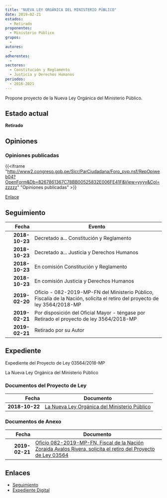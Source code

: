 ```yaml
---
title: "NUEVA LEY ORGÁNICA DEL MINISTERIO PÚBLICO"
date: 2019-02-21
estados: 
  - Retirado
proponentes: 
  - Ministerio Público
grupos: 
  - 
autores: 
  - 
adherentes: 
  - 
sectores: 
  - Constitución y Reglamento
  - Justicia y Derechos Humanos
periodos: 
  - 2016-2021
---
```


Propone proyecto de la Nueva Ley Orgánica del Ministerio Público.


## Estado actual

**Retirado**

## Opiniones

### Opiniones publicadas

{{<iframe "http://www2.congreso.gob.pe/Sicr/ParCiudadana/Foro_pvp.nsf/RepOpiweb04?OpenForm&Db=8267861367C78BB00525832E006FE41F&View=yyyy&Col=zzzzz" "Opiniones publicadas" >}}

[Enlace](http://www2.congreso.gob.pe/Sicr/ParCiudadana/Foro_pvp.nsf/RepOpiweb04?OpenForm&Db=8267861367C78BB00525832E006FE41F&View=yyyy&Col=zzzzz)

## Seguimiento

| Fecha | Evento |
|------:|--------|
| **2018-10-23** | Decretado a... Constitución y Reglamento|
| **2018-10-23** | Decretado a... Justicia y Derechos Humanos|
| **2018-10-23** | En comisión Constitución y Reglamento|
| **2018-10-23** | En comisión Justicia y Derechos Humanos|
| **2019-02-20** | Oficio - 082-2019-MP-FN del Ministerio Público, Fiscalía de la Nación, solicita el retiro del proyecto de ley 3564/2018-MP|
| **2019-02-21** | Por disposición del Oficial Mayor - téngase por Retirado el proyecto de ley 3564/2018-MP|
| **2019-02-21** | Retirado por su Autor|


## Expediente

Expediente del Proyecto de Ley 03564/2018-MP

La Nueva Ley Orgánica del Ministerio Público


### Documentos del Proyecto de Ley

| Fecha | Documento |
|------:|--------|
| **2018-10-22** | [La Nueva Ley Orgánica del Ministerio Público](http://www.leyes.congreso.gob.pe/Documentos/2016_2021/Proyectos_de_Ley_y_de_Resoluciones_Legislativas/PL0356420181022..pdf) |

### Documentos de Anexo

| Fecha | Documento |
|------:|--------|
| **2019-02-21** | [Oficio 082-2019-MP-FN, Fiscal de la Nación Zoraida Avalos Rivera, solicita el retiro del Proyecto de Ley 03564](http://www.leyes.congreso.gob.pe/Documentos/2016_2021/Retiro_de_Proyecto/OFICIO-082-2019-MP-FN.pdf) |

## Enlaces 

- [Seguimiento](http://www2.congreso.gob.pe/Sicr/TraDocEstProc/CLProLey2016.nsf/f7fff46988ca05b1052578e100829cc7/a9f4d2a3bc51c3ab0525832e006abb3c?OpenDocument)
- [Expediente Digital](http://www2.congreso.gob.pe/Sicr/TraDocEstProc/CLProLey2016.nsf/f7fff46988ca05b1052578e100829cc7/a9f4d2a3bc51c3ab0525832e006abb3c?OpenDocument&Click=05257FB7005EB655.eb71d0cf91d8294e05256cdf006b5706/$Body/0.1C6C)
